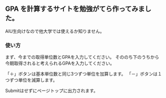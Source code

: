 ## GPA を計算するサイトを勉強がてら作ってみました。

AIU生向けなので他大学では使えるか知りません。


### 使い方

まず、今までの取得単位数とGPAを入力してください。
そののち下のうちから今期取得されると考えられるGPAを入力してください。

「＋」ボタンは基本単位数と同じ3つずつ単位を加算します。
「－」ボタンは１つずつ単位を減算します。

Submitはせずにページトップに出力されます。
